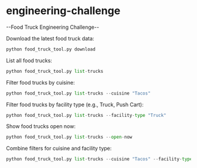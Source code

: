 # engineering-challenge
--Food Truck Engineering Challenge--

Download the latest food truck data:
```python
python food_truck_tool.py download
```
List all food trucks:
```python
python food_truck_tool.py list-trucks
```
Filter food trucks by cuisine:
```python
python food_truck_tool.py list-trucks --cuisine "Tacos"
```
Filter food trucks by facility type (e.g., Truck, Push Cart):
```python
python food_truck_tool.py list-trucks --facility-type "Truck"
```
Show food trucks open now:
```python
python food_truck_tool.py list-trucks --open-now
```
Combine filters for cuisine and facility type:
```python
python food_truck_tool.py list-trucks --cuisine "Tacos" --facility-type "Truck" --open-now
```

